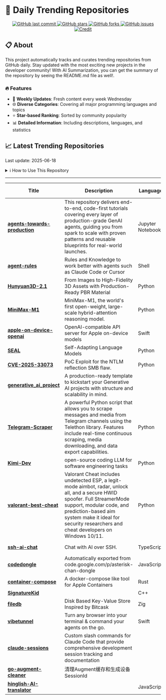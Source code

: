 # 🌟 Daily Trending Repositories

<div align="center">
<a href="https://github.com/marc-ko/daily-trending-repo/commits/main">
    <img src="https://img.shields.io/github/last-commit/marc-ko/daily-trending-repo" alt="GitHub last commit" />
</a>

<a href="https://github.com/marc-ko/daily-trending-repo/stargazers">
    <img src="https://img.shields.io/github/stars/marc-ko/daily-trending-repo" alt="GitHub stars" />
</a>
<a href="https://github.com/marc-ko/daily-trending-repo/network/members">
    <img src="https://img.shields.io/github/forks/marc-ko/daily-trending-repo" alt="GitHub forks" />
</a>
<a href="https://github.com/marc-ko/daily-trending-repo/issues">
    <img src="https://img.shields.io/github/issues/marc-ko/daily-trending-repo" alt="GitHub issues" />
</a>
<a alt="credit" href="https://github.com/zezhishao/DailyArXiv">
 <img src="https://img.shields.io/badge/credit%20-%20Idea%20From%20This%20Repo-blue" alt="Credit">
</a>
</div>

## 📋 About

This project automatically tracks and curates trending repositories from GitHub daily. Stay updated with the most exciting new projects in the developer community! With AI Summarization, you can get the summary of the repository by seeing the README.md file as well!.

### 🔥 Features

- 🔄 **Weekly Updates**: Fresh content every week Wednesday
- 🌐 **Diverse Categories**: Covering all major programming languages and topics
- ⭐ **Star-based Ranking**: Sorted by community popularity
- 📊 **Detailed Information**: Including descriptions, languages, and statistics

## 📈 Latest Trending Repositories

Last update: 2025-06-18

<details>
<summary>ℹ️ How to Use This Repository</summary>

1. **Star & Watch**: Click the 'Star' and 'Watch' buttons to receive weekly email notifications
2. **Browse**: Explore trending repositories organized by popularity
3. **Contribute**: Feel free to open issues or suggest improvements

</details>

---

| **Title** | **Description** | **Language** | **Summary** | **Tags** | **Stars Count** |
| --- | --- | --- | --- | --- | --- |
| **[agents-towards-production](https://github.com/NirDiamant/agents-towards-production)** |  This repository delivers end-to-end, code-first tutorials covering every layer of production-grade GenAI agents, guiding you from spark to scale with proven patterns and reusable blueprints for real-world launches. | Jupyter Notebook |  | <details><summary>agent...</summary><p>agent, agent-framework, agents, ai-agents, genai, generative-ai, llm, llms, mlops, multi-agent, production, tool-integration, tutorials</p></details> | 1240 |
| **[agent-rules](https://github.com/steipete/agent-rules)** | Rules and Knowledge to work better with agents such as Claude Code or Cursor | Shell |  | <details><summary>agent...</summary><p>agent, claudecode, cursor, llms, rules</p></details> | 1231 |
| **[Hunyuan3D-2.1](https://github.com/Tencent-Hunyuan/Hunyuan3D-2.1)** | From Images to High-Fidelity 3D Assets with Production-Ready PBR Material | Python |  | <details><summary>3d, 3...</summary><p>3d, 3d-aigc, 3d-generation, hunyuan3d, image-to-3d, shape, shape-generation, text-to-3d, texture-genertaion</p></details> | 925 |
| **[MiniMax-M1](https://github.com/MiniMax-AI/MiniMax-M1)** | MiniMax-M1, the world's first open-weight, large-scale hybrid-attention reasoning model. | Python |  | <details><summary>large...</summary><p>large-language-models, llm, minimax-m1, reasoning-models</p></details> | 646 |
| **[apple-on-device-openai](https://github.com/gety-ai/apple-on-device-openai)** | OpenAI-compatible API server for Apple on-device models | Swift |  |  | 377 |
| **[SEAL](https://github.com/Continual-Intelligence/SEAL)** | Self-Adapting Language Models | Python |  |  | 330 |
| **[CVE-2025-33073](https://github.com/mverschu/CVE-2025-33073)** | PoC Exploit for the NTLM reflection SMB flaw. | Python |  |  | 296 |
| **[generative_ai_project](https://github.com/HeyNina101/generative_ai_project)** | A production-ready template to kickstart your Generative AI projects with structure and scalability in mind. |  |  | <details><summary>ai-pr...</summary><p>ai-projects, ai-template, generative-ai, llm, prompt-engineering, template</p></details> | 280 |
| **[Telegram-Scraper](https://github.com/ScrapeEmAll/Telegram-Scraper)** | A powerful Python script that allows you to scrape messages and media from Telegram channels using the Telethon library. Features include real-time continuous scraping, media downloading, and data export capabilities. | Python |  | <details><summary>afk-b...</summary><p>afk-bot, bulk-messages, mass-dm, members-script, scraper, scraper-tools, scrapy, spammer, telegram, telegram-adders, telegram-api, telegram-bomber, telegram-copy-group, telegram-copy-groups, telegram-forward, telegram-scraper-2025, telegram-scraper-member-adder, telegram-search-bot</p></details> | 265 |
| **[Kimi-Dev](https://github.com/MoonshotAI/Kimi-Dev)** | open-source coding LLM for software engineering tasks | Python |  |  | 242 |
| **[valorant-best-cheat](https://github.com/valorant-undetected/valorant-best-cheat)** | Valorant Cheat includes undetected ESP, a legit-mode aimbot, radar, unlock all, and a secure HWID spoofer. Full StreamerMode support, modular code, and prediction-based aim system make it ideal for security researchers and cheat developers on Windows 10/11. | Python |  |  | 237 |
| **[ssh-ai-chat](https://github.com/ccbikai/ssh-ai-chat)** | Chat with AI over SSH. | TypeScript |  | <details><summary>ai, c...</summary><p>ai, cli, ink, llm, tui</p></details> | 208 |
| **[codedongle](https://github.com/AnnaGracu/codedongle)** | Automatically exported from code.google.com/p/asterisk-chan-dongle | JavaScript |  |  | 180 |
| **[container-compose](https://github.com/noghartt/container-compose)** | A docker-compose like tool for Apple Containers | Rust |  |  | 179 |
| **[SignatureKid](https://github.com/dslee2022/SignatureKid)** |  | C++ |  |  | 178 |
| **[filedb](https://github.com/rajivharlalka/filedb)** | Disk Based Key-Value Store Inspired by Bitcask  | Zig |  |  | 173 |
| **[vibetunnel](https://github.com/amantus-ai/vibetunnel)** | Turn any browser into your terminal & command your agents on the go. | Swift |  | <details><summary>remot...</summary><p>remote, terminal, vibecoding</p></details> | 164 |
| **[claude-sessions](https://github.com/iannuttall/claude-sessions)** | Custom slash commands for Claude Code that provide comprehensive development session tracking and documentation |  |  |  | 158 |
| **[go-augment-cleaner](https://github.com/yuaotian/go-augment-cleaner)** | 清理Augment缓存和生成设备SessionId |  |  |  | 153 |
| **[hinglish-AI-translator](https://github.com/byteom/hinglish-AI-translator)** |  | JavaScript |  |  | 147 |

